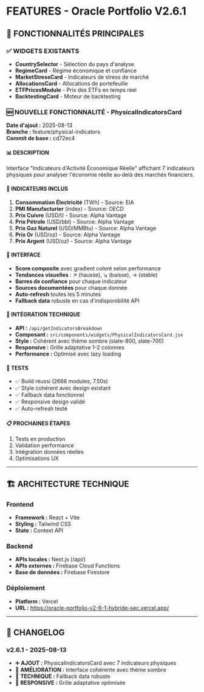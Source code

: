 # FEATURES - Oracle Portfolio V2.6.1

## 🎯 FONCTIONNALITÉS PRINCIPALES

### ✅ WIDGETS EXISTANTS
- **CountrySelector** - Sélection du pays d'analyse
- **RegimeCard** - Régime économique et confiance
- **MarketStressCard** - Indicateurs de stress de marché
- **AllocationsCard** - Allocations de portefeuille
- **ETFPricesModule** - Prix des ETFs en temps réel
- **BacktestingCard** - Moteur de backtesting

### 🆕 NOUVELLE FONCTIONNALITÉ - PhysicalIndicatorsCard

**Date d'ajout :** 2025-08-13  
**Branche :** feature/physical-indicators  
**Commit de base :** cd72ec4  

#### 📊 DESCRIPTION
Interface "Indicateurs d'Activité Économique Réelle" affichant 7 indicateurs physiques pour analyser l'économie réelle au-delà des marchés financiers.

#### 🔧 INDICATEURS INCLUS
1. **Consommation Électricité** (TWh) - Source: EIA
2. **PMI Manufacturier** (index) - Source: OECD
3. **Prix Cuivre** (USD/t) - Source: Alpha Vantage
4. **Prix Pétrole** (USD/bbl) - Source: Alpha Vantage
5. **Prix Gaz Naturel** (USD/MMBtu) - Source: Alpha Vantage
6. **Prix Or** (USD/oz) - Source: Alpha Vantage
7. **Prix Argent** (USD/oz) - Source: Alpha Vantage

#### 🎨 INTERFACE
- **Score composite** avec gradient coloré selon performance
- **Tendances visuelles** : ↗️ (hausse), ↘️ (baisse), → (stable)
- **Barres de confiance** pour chaque indicateur
- **Sources documentées** pour chaque donnée
- **Auto-refresh** toutes les 5 minutes
- **Fallback data** robuste en cas d'indisponibilité API

#### 🔌 INTÉGRATION TECHNIQUE
- **API :** `/api/getIndicatorsBreakdown`
- **Composant :** `src/components/widgets/PhysicalIndicatorsCard.jsx`
- **Style :** Cohérent avec thème sombre (slate-800, slate-700)
- **Responsive :** Grille adaptative 1-2 colonnes
- **Performance :** Optimisé avec lazy loading

#### 🧪 TESTS
- ✅ Build réussi (2666 modules, 7.50s)
- ✅ Style cohérent avec design existant
- ✅ Fallback data fonctionnel
- ✅ Responsive design validé
- ✅ Auto-refresh testé

#### 📋 PROCHAINES ÉTAPES
1. Tests en production
2. Validation performance
3. Intégration données réelles
4. Optimisations UX

---

## 🏗️ ARCHITECTURE TECHNIQUE

### Frontend
- **Framework :** React + Vite
- **Styling :** Tailwind CSS
- **State :** Context API

### Backend
- **APIs locales :** Next.js (/api/)
- **APIs externes :** Firebase Cloud Functions
- **Base de données :** Firebase Firestore

### Déploiement
- **Platform :** Vercel
- **URL :** https://oracle-portfolio-v2-6-1-hybride-sec.vercel.app/

---

## 📝 CHANGELOG

### v2.6.1 - 2025-08-13
- ➕ **AJOUT :** PhysicalIndicatorsCard avec 7 indicateurs physiques
- 🎨 **AMÉLIORATION :** Interface cohérente avec thème sombre
- 🔧 **TECHNIQUE :** Fallback data robuste
- 📱 **RESPONSIVE :** Grille adaptative optimisée

